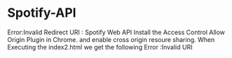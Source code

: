 # Spotify-API
Error:Invalid Redirect URI : Spotify Web API
Install the Access Control Allow Origin Plugin in Chrome. and enable cross origin resoure sharing.
When Executing the index2.html we get the following Error :Invalid URI
